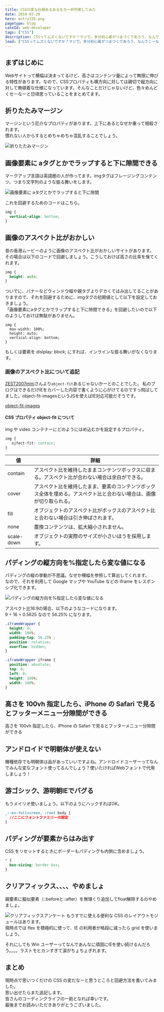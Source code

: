 ```yaml
---
title: CSSの変な仕様あるあるを力一杯列挙してみた
date: 2019-07-20
hero: entry335.png
pagetype: blog
cateId: web-developer
tags: ["CSS"]
description: CSSってムズくないですか？マジで。多分初心者がつまづくであろう、なんでこーなるの？！をまとめます。思い出したら随時更新しようと思います。
lead: ["CSSってムズくないですか？マジで。多分初心者がつまづくであろう、なんでこーなるの？！をまとめます。","思い出したら随時更新しようと思います。"]
---
```

## まずはじめに
Webサイトって横幅は決まってるけど、高さはコンテンツ量によって無限に伸びる特性があります。なので、CSSプロパティも横方向に対しては親切で縦方向に対して無頓着な仕様になっています。そんなことだけじゃないけど、色々めんどくセーなーと日頃思っていることをまとめてます。

## 折りたたみマージン
マージンという厄介なプロパティがあります。上下にあるとなぜか重って相殺されます。<br>
慣れない人からするとめちゃめちゃ混乱することでしょう。

![折りたたみマージン](./images/2019/entry335-1.jpg)

## 画像要素に aタグとかでラップすると下に隙間できる
マークアップ言語は英語圏の人が作ってます。imgタグはフレージングコンテンツ、つまり文字列のような振る舞いをします。

![画像要素に aタグとかでラップすると下に隙間](./images/2019/entry335-2.jpg)

これを回避するためのコードはこちら。
```css
img {
  vertical-align: bottom;
}
```
## 画像のアスペクト比がおかしい
昔の香港ムービーのように画像のアスペクト比がおかしいサイトがあります。<br>
その場合は以下のコードで回避しましょう。こうしておけば高さの比率を保てくれます。

```css
img {
  height: auto;
}
```

ついでに、バナーなどウィンドウ幅や親タグよりデカくてはみ出してることがありますので、それを回避するために、imgタグの初期値として以下を設定しておきましょう。<br>
「画像要素にaタグとかでラップすると下に隙間できる」を回避したいので以下のようしておけば無駄がありません。
```
img {
  max-width: 100%;
  height: auto;
  vertical-align: bottom;
}
```
もしくは要素を dislplay: block; にすれば、インラインな振る舞いがなくなります。
### 画像のアスペクト比について追記
[ZEST2007mini](https://twitter.com/ZEST2007mini)さんより`object-fit`あるじゃないかーとのことでした。
私のブログはできるだけIEをカバーした内容で書くように心がけてるのですっ飛ばしてました。object-fit-imagesというJSを使えばIE対応可能だそうです。

[object-fit-images](https://github.com/bfred-it/object-fit-images)

#### CSS プロパティ object-fit について
img や video コンテナーにどのようにはめ込むかを設定するプロパティ。

```css
img {
   ojfect-fit: contain;
}
```
|値|詳細|
|-|-|
|contain|アスペクト比を維持したままコンテンツボックスに収まる。アスペクト比が合わない場合は余白ができる。|
|cover|アスペクト比を維持したまま、要素のコンテンツボックス全体を埋める。アスペクト比と合わない場合は、画像が切り取られる。|
|fill|オブジェクトのアスペクト比がボックスのアスペクト比と合わない場合は引き伸ばされます。|
|none|置換コンテンツは、拡大縮小されません。|
|scale-down|オブジェクトの実際のサイズが小さいほうを採用します。|

## パディングの縦方向を%指定したら変な値になる
パディングの縦の挙動が不思議。なぜか横幅を参照して算出してくれます。<br>
なので、それを利用して Google マップや YouTube などの iframe をレスポンシブ化できます。

![パディングの縦方向を%指定したら変な値になる](./images/2019/entry335-3.jpg)

アスペクト比16:9の場合、以下のようなコードになります。<br>
9 ÷ 16 = 0.5625 なので 56.25% になります。

```css
.iframeWrapper {
  height: 0;
  width: 100%;
  padding-top: 56.25% ;
  position: relative;
  overflow: hidden;
}

.iframeWrapper iframe {
  position: absolute;
  top: 0;
  left: 0;
  height: 100%;
  width: 100%;
}
```
## 高さを 100vh 指定したら、iPhone の Safari で見るとフッターメニュー分隙間ができる

高さを 100vh 指定したら、iPhone の Safari で見るとフッターメニュー分隙間ができる
## アンドロイドで明朝体が使えない
機種依存でも明朝体は品があっていいですよね。アンドロイドユーザーってなんでみんな変なフォント使ってるんでしょう？使いたければWebフォントで代用しましょう！

## 游ゴシック、游明朝IEでバグる
もうメイリオ使いましょう。以下のようにハックすればOK。

```css
_:-ms-fullscreen, :root body {
  //ここにフォントファミリーの設定
}
```
## パディングが要素からはみ出す
CSS をリセットするときにボーダーもパディングも内側に含めましょう。

```css
* {
  box-sizing: border-box;
}
```
## クリアフィックス、、、、やめましょ
親要素に擬似要素（::beforeと::after）を無理くり追加してfloat解除するのやめましょ。

![クリアフィックスアンケート](./images/2019/entry335-4.png)
もうすでに使える便利な CSS のレイアウトモジュールはあります。<br>
現時点では flex を積極的に使って、IE の利用者が格段に減ったら grid を使いましょう。

それにしても Win ユーザーってなんであんなに頑固にIEを使い続けるんだろう。。。。ラストモヒカンすぎて涙がちょちょぎれます。

## まとめ
現時点で思いつくだけの CSS の変だなーと思うところと回避方法を書いてみました。<br>
思い出せたらまた追記します。<br>
皆さんのコーディングライフの一助となれば幸いです。<br>
最後までお読みいただきありがとうございました。
